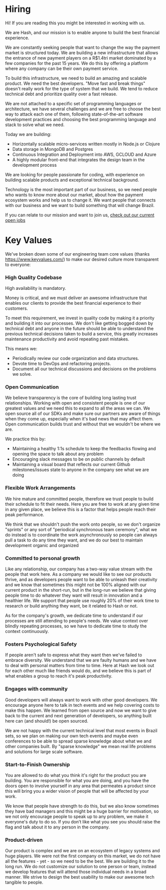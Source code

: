 # Hiring

Hi! If you are reading this you might be interested in working with us.

We are Hash, and our mission is to enable anyone to build the best financial experience.

We are constantly seeking people that want to change the way the payment market is structured today. We are building a new infrastructure that allows the entrance of new payment players on a R$1.4tri market dominated by a few companies for the past 15 years. We do this by offering a platform where any company can be their own payment service.

To build this infrastructure, we need to build an amazing and scalable product. We need the best developers. "Move fast and break things" doesn't really work for the type of system that we build. We tend to reduce technical debt and prioritize quality over a fast release.

We are not attached to a specific set of programming languages or architecture, we have several challenges and we are free to choose the best way to attack each one of them, following state-of-the-art software development practices and choosing the best programming language and stack to solve what we need.

Today we are building:

* Horizontally scalable micro-services written mostly in Node.js or Clojure
* Data storage in MongoDB and Postgres
* Continuous Integration and Deployment into AWS, GCLOUD and Azure
* A highly modular front-end that integrates the design team in the development process

We are looking for people passionate for coding, with experience on building scalable products and exceptional technical background.

Technology is the most important part of our business, so we need people who wants to know more about our market, about how the payment ecosystem works and help us to change it. We want people that connects with our business and we want to build something that will change Brazil.

If you can relate to our mission and want to join us, [check out our current open jobs](https://hashlab.workable.com/)

# Key Values

We've broken down some of our engineering team core values (thanks https://www.keyvalues.com/) to make our desired culture more transparent to everyone:

### High Quality Codebase

High availability is mandatory.

Money is critical, and we must deliver an awesome infrastructure that enables our clients to provide the best financial experience to their customers.

To meet this requirement, we invest in quality code by making it a priority and building it into our processes. We don't like getting bogged down by technical debt and anyone in the future should be able to understand the previous technical decisions taken to build a service, this greatly increases maintenance productivity and avoid repeating past mistakes.

This means we:

  - Periodically review our code organization and data structures.
  - Devote time to DevOps and refactoring projects. 
  - Document all our technical discussions and decisions on the problems we solve. 

### Open Communication

We believe transparency is the core of building long lasting trust relationships. Working with open and consistent people is one of our greatest values and we need this to expand to all the areas we can. We open source all of our SDKs and make sure our partners are aware of things when they come up, especially when it's bad news that may affect them. Open communication builds trust and without that we wouldn't be where we are.

We practice this by:

- Maintaining a healthy 1:1s schedule to keep the feedbacks flowing and opening the space to talk about any problem
- Encouraging slack messages to be on public channels by default
- Maintaining a visual board that reflects our current Github milestones/issues state to anyone in the company see what we are doing

### Flexible Work Arrangements

We hire mature and committed people, therefore we trust people to build their schedule to fit their needs. Here you are free to work at any given time in any given place, we believe this is a factor that helps people reach their peak performance.

We think that we shouldn't push the work onto people, so we don't organize "sprints" or any sort of "periodical synchronous team ceremony", what we do instead is to coordinate the work asynchronously so people can always pull a task to do any time they want, and we do our best to maintain development organic and organized

### Committed to personal growth

Like any relationship, our company has a two-way value stream with the people that work here. As a company we would like to see our products thrive, and as developers people want to be able to unleash their creativity and we know that sometimes this might not be 100% aligned with our current product in the short-run, but in the long-run we believe that giving people time to do whatever they want will result in innovation and a healthier life. We support that people use roughly 20% of their work time to research or build anything they want, be it related to Hash or not.

As for the company's growth, we dedicate time to understand if our processes are still attending to people's needs. We value context over blindly repeating processes, so we have to dedicate time to study the context continuously.
 
### Fosters Psychological Safety

If people aren't safe to express what they want then we've failed to embrace diversity. We understand that we are faulty humans and we have to deal with personal matters from time to time. Here at Hash we look out for each other much like friends would do, and we believe this is part of what enables a group to reach it's peak productivity.

### Engages with community

Good developers will always want to work with other good developers. We encourage anyone here to talk in tech events and we help covering costs to make this happen. We learned from open source and now we want to give back to the current and next generation of developers, so anything built here can (and should!) be open sourced.

We are not happy with the current technical level that most events in Brazil sets, so we plan on making our own tech events and maybe even conferences to be able to spread sparse knowledge about what we and other companies built. By "sparse knowledge" we mean real life problems and solutions for large scale software.

### Start-to-Finish Ownership

You are allowed to do what you think it's right for the product you are building. You are responsible for what you are doing, and you have the doors open to involve yourself in any area that permeates a product since this will bring you a wider vision of people that will be affected by your work.

We know that people have strength to do this, but we also know sometimes they have bad managers and this might be a huge barrier for motivation, so we not only encourage people to speak up to any problem, we make it everyone's duty to do so. If you don’t like what you see you should raise the flag and talk about it to any person in the company.

### Product-driven

Our product is complex and we are on an ecosystem of legacy systems and huge players. We were not the first company on this market, we do not have all the features - yet - so we need to be the best. We are building it to the long run. We do not customize our solution to one person or team, instead we develop features that will attend those individual needs in a broad manner. We strive to design the best usability to make our awesome tech tangible to people.
